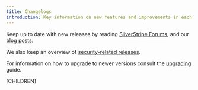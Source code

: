 ```yaml
---
title: Changelogs
introduction: Key information on new features and improvements in each version.
---
```


Keep up to date with new releases by reading [SilverStripe Forums](https://forum.silverstripe.org/c/releases),
and our [blog posts](http://silverstripe.org/blog/tag/release).

We also keep an overview of [security-related releases](http://silverstripe.org/security-releases/).

For information on how to upgrade to newer versions consult the [upgrading](/upgrading) guide.

[CHILDREN]
